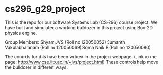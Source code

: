 cs296_g29_project
=================

This is the repo for our Software Systems Lab (CS-296) course project.
We have built and simulated a working bulldozer in this project using 
Box-2D physics engine.

Group Members:
Shyam JVS (Roll no 120050052)
Sumanth Vakulabharanam (Roll no 120050069)
Soma Naik B (Roll no 120050080)

The controls for this have been written in the project webpage.
(Link to the page: http://www.cse.iitb.ac.in/~jvs/project.html)
These controls help move the bulldozer in different ways.
